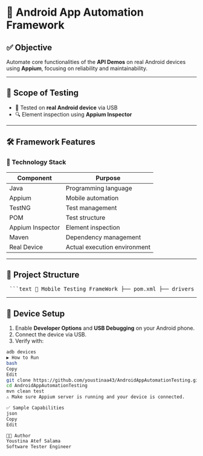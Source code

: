 
# 📱 Android App Automation Framework

## ✅ Objective
Automate core functionalities of the **API Demos** on real Android devices using **Appium**, focusing on reliability and maintainability.

---

## 🧪 Scope of Testing

- 📲 Tested on **real Android device** via USB
- 🔍 Element inspection using **Appium Inspector**

---

## 🛠️ Framework Features

### 🔧 Technology Stack

| Component         | Purpose                          |
|-------------------|----------------------------------|
| Java              | Programming language             |
| Appium            | Mobile automation                |
| TestNG            | Test management                  |
| POM               | Test structure                   |
| Appium Inspector  | Element inspection               |
| Maven             | Dependency management            |
| Real Device       | Actual execution environment     |

---

## 📂 Project Structure

<pre> ```text 📂 Mobile_Testing_FrameWork ├── pom.xml ├── drivers │ └── ApiDemos-debug.apk ├── src │ ├── main │ │ ├── java │ │ │ ├── actions │ │ │ │ └── ElementActions.java │ │ │ ├── pages │ │ │ │ ├── HomePage.java │ │ │ │ ├── AccessibilityPage.java │ │ │ │ └── ... │ │ │ └── BasePage.java │ │ └── resources │ │ └── config.properties │ └── test │ ├── java │ │ ├── BaseTest.java │ │ ├── TC_001_VerifyPreferenceDependencie.java │ │ └── ... │ └── resources │ └── testng.xml ``` </pre>
---

## 🔌 Device Setup

1. Enable **Developer Options** and **USB Debugging** on your Android phone.
2. Connect the device via USB.
3. Verify with:
```bash
adb devices
▶️ How to Run
bash
Copy
Edit
git clone https://github.com/youstinaa43/AndroidAppAutomationTesting.git
cd AndroidAppAutomationTesting
mvn clean test
⚠️ Make sure Appium server is running and your device is connected.

✅ Sample Capabilities
json
Copy
Edit

👨‍💻 Author
Youstina Atef Salama
Software Tester Engineer


